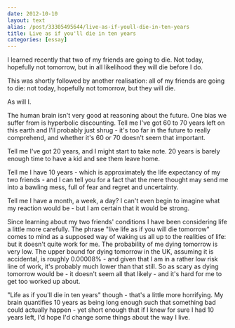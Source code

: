 ```yaml
---
date: 2012-10-10
layout: text
alias: /post/33305495644/live-as-if-youll-die-in-ten-years
title: Live as if you'll die in ten years 
categories: [essay]
---
```


I learned recently that two of my friends are going to die. Not today, hopefully not tomorrow, but in all likelihood they will die before I do.

This was shortly followed by another realisation: all of my friends are going to die: not today, hopefully not tomorrow, but they will die.

As will I.

The human brain isn't very good at reasoning about the future. One bias we suffer from is hyperbolic discounting. Tell me I've got 60 to 70 years left on this earth and I'll probably just shrug - it's too far in the future to really comprehend, and whether it's 60 or 70 doesn't seem that important.

Tell me I've got 20 years, and I might start to take note. 20 years is barely enough time to have a kid and see them leave home.

Tell me I have 10 years - which is approximately the life expectancy of my two friends - and I can tell you for a fact that the mere thought may send me into a bawling mess, full of fear and regret and uncertainty.

Tell me I have a month, a week, a day? I can't even begin to imagine what my reaction would be - but I am certain that it would be strong.

Since learning about my two friends' conditions I have been considering life a little more carefully. The phrase "live life as if you will die tomorrow" comes to mind as a supposed way of waking us all up to the realities of life: but it doesn't quite work for me. The probability of me dying tomorrow is very low. The upper bound for dying tomorrow in the UK, assuming it is accidental, is roughly 0.00008% - and given that I am in a rather low risk line of work, it's probably much lower than that still. So as scary as dying tomorrow would be - it doesn't seem all that likely - and it's hard for me to get too worked up about.

"Life as if you'll die in ten years" though - that's a little more horrifying. My brain quantifies 10 years as being long enough such that something bad could actually happen - yet short enough that if I knew for sure I had 10 years left, I'd hope I'd change some things about the way I live.
